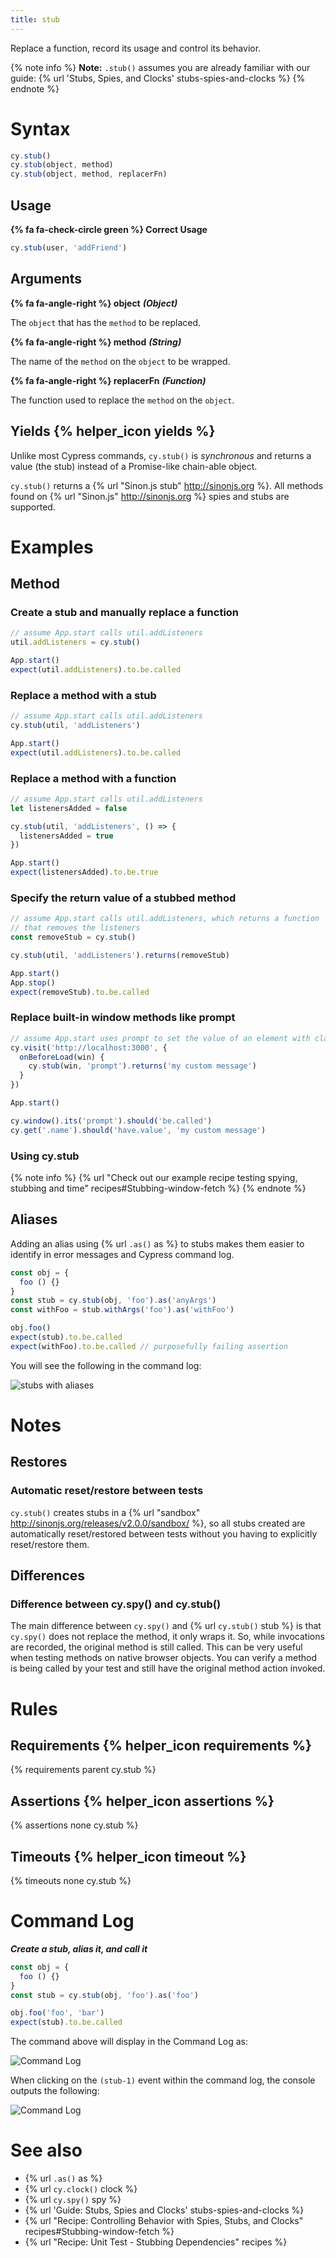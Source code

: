 ```yaml
---
title: stub
---
```


Replace a function, record its usage and control its behavior.

{% note info %}
**Note:** `.stub()` assumes you are already familiar with our guide: {% url 'Stubs, Spies, and Clocks' stubs-spies-and-clocks %}
{% endnote %}

# Syntax

```javascript
cy.stub()
cy.stub(object, method)
cy.stub(object, method, replacerFn)
```

## Usage

**{% fa fa-check-circle green %} Correct Usage**

```javascript
cy.stub(user, 'addFriend')
```

## Arguments

**{% fa fa-angle-right %} object** ***(Object)***

The `object` that has the `method` to be replaced.

**{% fa fa-angle-right %} method** ***(String)***

The name of the `method` on the `object` to be wrapped.

**{% fa fa-angle-right %} replacerFn** ***(Function)***

The function used to replace the `method` on the `object`.

## Yields {% helper_icon yields %}

Unlike most Cypress commands, `cy.stub()` is *synchronous* and returns a value (the stub) instead of a Promise-like chain-able object.

`cy.stub()` returns a {% url "Sinon.js stub" http://sinonjs.org %}. All methods found on {% url "Sinon.js" http://sinonjs.org %} spies and stubs are supported.

# Examples

## Method

### Create a stub and manually replace a function

```javascript
// assume App.start calls util.addListeners
util.addListeners = cy.stub()

App.start()
expect(util.addListeners).to.be.called
```

### Replace a method with a stub

```javascript
// assume App.start calls util.addListeners
cy.stub(util, 'addListeners')

App.start()
expect(util.addListeners).to.be.called
```

### Replace a method with a function

```javascript
// assume App.start calls util.addListeners
let listenersAdded = false

cy.stub(util, 'addListeners', () => {
  listenersAdded = true
})

App.start()
expect(listenersAdded).to.be.true
```

### Specify the return value of a stubbed method

```javascript
// assume App.start calls util.addListeners, which returns a function
// that removes the listeners
const removeStub = cy.stub()

cy.stub(util, 'addListeners').returns(removeStub)

App.start()
App.stop()
expect(removeStub).to.be.called
```

### Replace built-in window methods like prompt

```javascript
// assume App.start uses prompt to set the value of an element with class "name"
cy.visit('http://localhost:3000', {
  onBeforeLoad(win) {
    cy.stub(win, 'prompt').returns('my custom message')
  }
})

App.start()

cy.window().its('prompt').should('be.called')
cy.get('.name').should('have.value', 'my custom message')
```

### Using cy.stub

{% note info %}
{% url "Check out our example recipe testing spying, stubbing and time" recipes#Stubbing-window-fetch %}
{% endnote %}

## Aliases

Adding an alias using {% url `.as()` as %} to stubs makes them easier to identify in error messages and Cypress command log.

```javascript
const obj = {
  foo () {}
}
const stub = cy.stub(obj, 'foo').as('anyArgs')
const withFoo = stub.withArgs('foo').as('withFoo')

obj.foo()
expect(stub).to.be.called
expect(withFoo).to.be.called // purposefully failing assertion
```

You will see the following in the command log:

![stubs with aliases](/img/api/stub/stubs-with-aliases-and-error-in-command-log.png)

# Notes

## Restores

### Automatic reset/restore between tests

`cy.stub()` creates stubs in a {% url "sandbox" http://sinonjs.org/releases/v2.0.0/sandbox/ %}, so all stubs created are automatically reset/restored between tests without you having to explicitly reset/restore them.

## Differences

### Difference between cy.spy() and cy.stub()

The main difference between `cy.spy()` and {% url `cy.stub()` stub %} is that `cy.spy()` does not replace the method, it only wraps it. So, while invocations are recorded, the original method is still called. This can be very useful when testing methods on native browser objects. You can verify a method is being called by your test and still have the original method action invoked.

# Rules

## Requirements {% helper_icon requirements %}

{% requirements parent cy.stub %}

## Assertions {% helper_icon assertions %}

{% assertions none cy.stub %}

## Timeouts {% helper_icon timeout %}

{% timeouts none cy.stub %}

# Command Log

***Create a stub, alias it, and call it***

```javascript
const obj = {
  foo () {}
}
const stub = cy.stub(obj, 'foo').as('foo')

obj.foo('foo', 'bar')
expect(stub).to.be.called
```

The command above will display in the Command Log as:

![Command Log](/img/api/stub/stub-in-command-log.png)

When clicking on the `(stub-1)` event within the command log, the console outputs the following:

![Command Log](/img/api/stub/inspect-the-stubbed-object-and-any-calls-or-arguments-made.png)

# See also

- {% url `.as()` as %}
- {% url `cy.clock()` clock %}
- {% url `cy.spy()` spy %}
- {% url 'Guide: Stubs, Spies and Clocks' stubs-spies-and-clocks %}
- {% url "Recipe: Controlling Behavior with Spies, Stubs, and Clocks" recipes#Stubbing-window-fetch %}
- {% url "Recipe: Unit Test - Stubbing Dependencies" recipes %}
